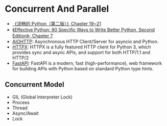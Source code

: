 # Concurrent And Parallel

* [《流畅的 Python（第二版）》Chapter 19~21](https://weread.qq.com/web/reader/b64322b0813ab8ee3g018675)
* [《Effective Python: 90 Specific Ways to Write Better Python, Second Edition》- Chapter 7](https://weread.qq.com/web/reader/b64322b0813ab8ee3g018675)
* [AIOHTTP](https://docs.aiohttp.org/en/stable/): Asynchronous HTTP Client/Server for asyncio and Python.
* [HTTPX](https://www.python-httpx.org/): HTTPX is a fully featured HTTP client for Python 3, which provides sync and async APIs, and support for both HTTP/1.1 and HTTP/2
* [FastAPI](https://fastapi.tiangolo.com/): FastAPI is a modern, fast (high-performance), web framework for building APIs with Python based on standard Python type hints.


## Concurrent Model

- GIL (Global Interpreter Lock)
- Process
- Thread
- Async/Await
- Lock